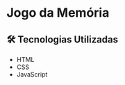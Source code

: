 <h1> Jogo da Memória </h1>

<h2>🛠 Tecnologias Utilizadas</h2>
<ul>
    <li>HTML</li>
    <li>CSS</li>
    <li>JavaScript</li>
</ul>
